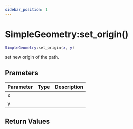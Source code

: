```yaml
---
sidebar_position: 1
---
```


# SimpleGeometry:set_origin()
```lua
SimpleGeometry:set_origin(x, y)
```
set new origin of the path.


## Prameters
|Parameter|Type|Description|
|-|-|-|
|x|||
|y|||


## Return Values

